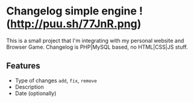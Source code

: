 Changelog simple engine !(http://puu.sh/77JnR.png)
==

This is a small project that I'm integrating with my personal website and Browser Game.
Changelog is PHP|MySQL based, no HTML|CSS|JS stuff.

Features
--
* Type of changes `add`, `fix`, `remove`
* Description
* Date (optionally)